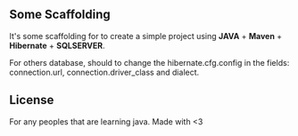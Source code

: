 ## Some Scaffolding
It's some scaffolding for to create a simple project using **JAVA** + **Maven** + **Hibernate** + **SQLSERVER**. 

For others database, should to change the hibernate.cfg.config in the fields: connection.url, connection.driver_class and dialect.

## License

For any peoples that are learning java. Made with <3